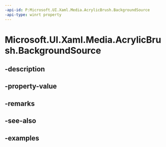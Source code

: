 ```yaml
---
-api-id: P:Microsoft.UI.Xaml.Media.AcrylicBrush.BackgroundSource
-api-type: winrt property
---
```


<!-- Property syntax.
public AcrylicBackgroundSource BackgroundSource { get;  set; }
-->

# Microsoft.UI.Xaml.Media.AcrylicBrush.BackgroundSource

## -description

## -property-value

## -remarks

## -see-also

## -examples

